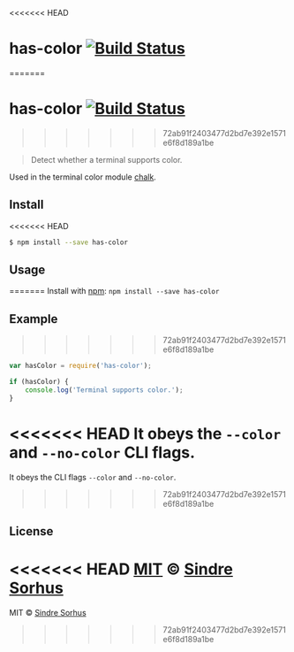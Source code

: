 <<<<<<< HEAD
# has-color [![Build Status](https://travis-ci.org/sindresorhus/has-color.svg?branch=master)](https://travis-ci.org/sindresorhus/has-color)
=======
# has-color [![Build Status](https://secure.travis-ci.org/sindresorhus/has-color.png?branch=master)](http://travis-ci.org/sindresorhus/has-color)
>>>>>>> 72ab91f2403477d2bd7e392e1571e6f8d189a1be

> Detect whether a terminal supports color.

Used in the terminal color module [chalk](https://github.com/sindresorhus/chalk).


## Install

<<<<<<< HEAD
```bash
$ npm install --save has-color
```


## Usage
=======
Install with [npm](https://npmjs.org/package/has-color): `npm install --save has-color`


## Example
>>>>>>> 72ab91f2403477d2bd7e392e1571e6f8d189a1be

```js
var hasColor = require('has-color');

if (hasColor) {
	console.log('Terminal supports color.');
}
```

<<<<<<< HEAD
It obeys the `--color` and `--no-color` CLI flags.
=======
It obeys the CLI flags `--color` and `--no-color`.
>>>>>>> 72ab91f2403477d2bd7e392e1571e6f8d189a1be


## License

<<<<<<< HEAD
[MIT](http://opensource.org/licenses/MIT) © [Sindre Sorhus](http://sindresorhus.com)
=======
MIT © [Sindre Sorhus](http://sindresorhus.com)
>>>>>>> 72ab91f2403477d2bd7e392e1571e6f8d189a1be
